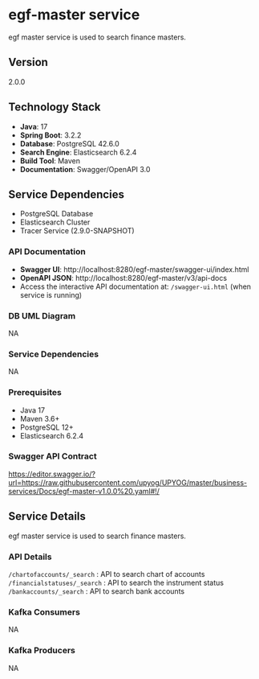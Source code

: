 # egf-master service

egf master service is used to search finance masters.

## Version
2.0.0

## Technology Stack
- **Java**: 17
- **Spring Boot**: 3.2.2
- **Database**: PostgreSQL 42.6.0
- **Search Engine**: Elasticsearch 6.2.4
- **Build Tool**: Maven
- **Documentation**: Swagger/OpenAPI 3.0

## Service Dependencies
- PostgreSQL Database
- Elasticsearch Cluster
- Tracer Service (2.9.0-SNAPSHOT)

### API Documentation

- **Swagger UI**: http://localhost:8280/egf-master/swagger-ui/index.html
- **OpenAPI JSON**: http://localhost:8280/egf-master/v3/api-docs
- Access the interactive API documentation at: `/swagger-ui.html` (when service is running)


### DB UML Diagram

NA

### Service Dependencies

NA

### Prerequisites
- Java 17
- Maven 3.6+
- PostgreSQL 12+
- Elasticsearch 6.2.4



### Swagger API Contract

https://editor.swagger.io/?url=https://raw.githubusercontent.com/upyog/UPYOG/master/business-services/Docs/egf-master-v1.0.0%20.yaml#!/

## Service Details

egf master service is used to search finance masters.

### API Details

`/chartofaccounts/_search` : API to search chart of accounts 
`/financialstatuses/_search` : API to search the instrument status 
`/bankaccounts/_search` : API to search bank accounts

### Kafka Consumers

NA

### Kafka Producers

NA
